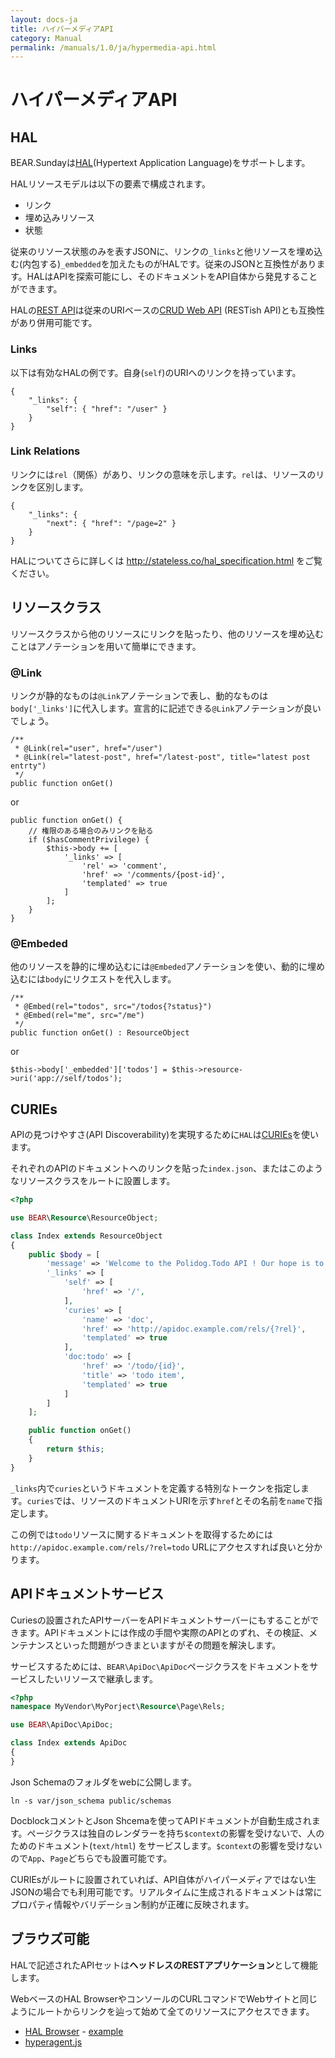 ```yaml
---
layout: docs-ja
title: ハイパーメディアAPI
category: Manual
permalink: /manuals/1.0/ja/hypermedia-api.html
---
```


# ハイパーメディアAPI


## HAL

BEAR.Sundayは[HAL](https://en.wikipedia.org/wiki/Hypertext_Application_Language)(Hypertext Application Language)をサポートします。

HALリソースモデルは以下の要素で構成されます。

 * リンク
 * 埋め込みリソース
 * 状態

従来のリソース状態のみを表すJSONに、リンクの`_links`と他リソースを埋め込む(内包する)`_embedded`を加えたものがHALです。従来のJSONと互換性があります。HALはAPIを探索可能にし、そのドキュメントをAPI自体から発見することができます。

HALの[REST API](http://roy.gbiv.com/untangled/2008/rest-apis-must-be-hypertext-driven)は従来のURIベースの[CRUD Web API](https://www.infoq.com/jp/news/2009/08/CRUDREST) (RESTish API)とも互換性があり併用可能です。

### Links

以下は有効なHALの例です。自身(`self`)のURIへのリンクを持っています。

```
{
    "_links": {
        "self": { "href": "/user" }
    }
}
```

### Link Relations


リンクには`rel`（関係）があり、リンクの意味を示します。`rel`は、リソースのリンクを区別します。 

```
{
    "_links": {
        "next": { "href": "/page=2" }
    }
}
```

HALについてさらに詳しくは http://stateless.co/hal_specification.html をご覧ください。

## リソースクラス

リソースクラスから他のリソースにリンクを貼ったり、他のリソースを埋め込むことはアノテーションを用いて簡単にできます。

### @Link

リンクが静的なものは`@Link`アノテーションで表し、動的なものは`body['_links']`に代入します。宣言的に記述できる`@Link`アノテーションが良いでしょう。

```
/**
 * @Link(rel="user", href="/user")
 * @Link(rel="latest-post", href="/latest-post", title="latest post entrty")
 */
public function onGet()
```

or

```
public function onGet() {
    // 権限のある場合のみリンクを貼る
    if ($hasCommentPrivilege) {
        $this->body += [
            '_links' => [
                'rel' => 'comment',
                'href' => '/comments/{post-id}',
                'templated' => true
            ]
        ];
    }
}

```
### @Embeded

他のリソースを静的に埋め込むには`@Embeded`アノテーションを使い、動的に埋め込むには`body`にリクエストを代入します。

```
/**
 * @Embed(rel="todos", src="/todos{?status}")
 * @Embed(rel="me", src="/me")
 */
public function onGet() : ResourceObject

```

or

```
$this->body['_embedded']['todos'] = $this->resource->uri('app://self/todos');
```

## CURIEs

APIの見つけやすさ(API Discoverability)を実現するために`HAL`は[CURIEs]()を使います。


それぞれのAPIのドキュメントへのリンクを貼った`index.json`、またはこのようなリソースクラスをルートに設置します。

```php
<?php

use BEAR\Resource\ResourceObject;

class Index extends ResourceObject
{
    public $body = [
        'message' => 'Welcome to the Polidog.Todo API ! Our hope is to be as self-documenting and RESTful as possible.',
        '_links' => [
            'self' => [
                'href' => '/',
            ],
            'curies' => [
                'name' => 'doc',
                'href' => 'http://apidoc.example.com/rels/{?rel}',
                'templated' => true
            ],
            'doc:todo' => [
                'href' => '/todo/{id}',
                'title' => 'todo item',
                'templated' => true
            ]
        ]
    ];

    public function onGet()
    {
        return $this;
    }
}
```

`_links`内で`curies`というドキュメントを定義する特別なトークンを指定します。`curies`では、リソースのドキュメントURIを示す`href`とその名前を`name`で指定します。

この例では`todo`リソースに関するドキュメントを取得するためには`http://apidoc.example.com/rels/?rel=todo` URLにアクセスすれば良いと分かります。

## APIドキュメントサービス

Curiesの設置されたAPIサーバーをAPIドキュメントサーバーにもすることができます。APIドキュメントには作成の手間や実際のAPIとのずれ、その検証、メンテナンスといった問題がつきまといますがその問題を解決します。

サービスするためには、`BEAR\ApiDoc\ApiDoc`ページクラスをドキュメントをサービスしたいリソースで継承します。

```php
<?php
namespace MyVendor\MyPorject\Resource\Page\Rels;

use BEAR\ApiDoc\ApiDoc;

class Index extends ApiDoc
{
}
```

Json Schemaのフォルダをwebに公開します。

```
ln -s var/json_schema public/schemas
```

DocblockコメントとJson Shcemaを使ってAPIドキュメントが自動生成されます。ページクラスは独自のレンダラーを持ち`$context`の影響を受けないで、人のためのドキュメント(`text/html`) をサービスします。`$context`の影響を受けないので`App`、`Page`どちらでも設置可能です。

CURIEsがルートに設置されていれば、API自体がハイパーメディアではない生JSONの場合でも利用可能です。リアルタイムに生成されるドキュメントは常にプロパティ情報やバリデーション制約が正確に反映されます。

## ブラウズ可能

HALで記述されたAPIセットは**ヘッドレスのRESTアプリケーション**として機能します。

WebベースのHAL BrowserやコンソールのCURLコマンドでWebサイトと同じようにルートからリンクを辿って始めて全てのリソースにアクセスできます。

 * [HAL Browser](https://github.com/mikekelly/hal-browser) - [example](http://haltalk.herokuapp.com/explorer/browser.html#/)
 * [hyperagent.js](https://weluse.github.io/hyperagent/)


